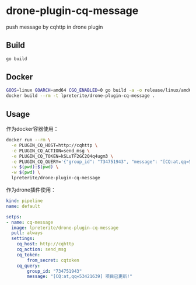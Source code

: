 # drone-plugin-cq-message

push message by cqhttp in drone plugin

## Build

```sh
go build
```

## Docker

```sh
GOOS=linux GOARCH=amd64 CGO_ENABLED=0 go build -a -o release/linux/amd64/drone-plugin-cq-message
docker build --rm -t lpreterite/drone-plugin-cq-message .
```

## Usage

作为docker容器使用：

```sh
docker run --rm \
  -e PLUGIN_CQ_HOST=http://cqhttp \
  -e PLUGIN_CQ_ACTION=send_msg \
  -e PLUGIN_CQ_TOKEN=kSLuTF2GC2Q4q4ugm3 \
  -e PLUGIN_CQ_QUERY='{"group_id": "734751943", "message": "[CQ:at,qq=53421639] hello!!"}' \
  -v $(pwd):$(pwd) \
  -w $(pwd) \
  lpreterite/drone-plugin-cq-message
```

作为drone插件使用：

```yml
kind: pipeline
name: default

setps:
- name: cq-message
  image: lpreterite/drone-plugin-cq-message
  pull: always
  settings:
    cq_host: http://cqhttp
    cq_action: send_msg
    cq_token:
        from_secret: cqtoken
    cq_query:
        group_id: "734751943"
        message: "[CQ:at,qq=53421639] 项目已更新!"
```